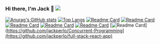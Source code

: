 ### Hi there, I'm Jack 👋 ![](https://komarev.com/ghpvc/?username=jackperlo)
[![Anurag's GitHub stats](https://github-readme-stats.vercel.app/api?username=jackperlo&show_icons=true&count_private=true&theme=transparent&hide=issues,contribs)](https://github.com/jackperlo/)
[![Top Langs](https://github-readme-stats.vercel.app/api/top-langs/?username=jackperlo&theme=transparent&hide=html,MakeFile&layout=compact&langs_count=5)](https://github.com/jackperlo/)
[![Readme Card](https://github-readme-stats.vercel.app/api/pin/?username=jackperlo&repo=bachelor-thesis&theme=transparent)](https://github.com/jackperlo/bachelor-thesis)
[![Readme Card](https://github-readme-stats.vercel.app/api/pin/?username=jackperlo&repo=rust_y_stuffs&theme=transparent)](https://github.com/jackperlo/rust_y_stuffs)
[![Readme Card](https://github-readme-stats.vercel.app/api/pin/?username=jackperlo&repo=al-got-rithms&theme=transparent)](https://github.com/jackperlo/al-got-rithms)
[![Readme Card](https://github-readme-stats.vercel.app/api/pin/?username=jackperlo&repo=ARM_assembler&theme=transparent)](https://github.com/jackperlo/ARM_assembler)
[![Readme Card](https://github-readme-stats.vercel.app/api/pin/?username=jackperlo&repo=Concurrent-Programming&theme=transparent)](https://github.com/jackperlo/Concurrent-Programming)
[![Readme Card](https://github-readme-stats.vercel.app/api/pin/?username=jackperlo&repo=full-stack-react-app&theme=transparent)](https://github.com/jackperlo/Concurrent-Programming](https://github.com/jackperlo/full-stack-react-app)

<!--
**jackperlo/jackperlo** is a ✨ _special_ ✨ repository because its `README.md` (this file) appears on your GitHub profile.

Here are some ideas to get you started:

- 🔭 I’m currently working on ...
- 🌱 I’m currently learning ...
- 👯 I’m looking to collaborate on ...
- 🤔 I’m looking for help with ...
- 💬 Ask me about ...
- 📫 How to reach me: ...
- 😄 Pronouns: ...
- ⚡ Fun fact: ...
-->
